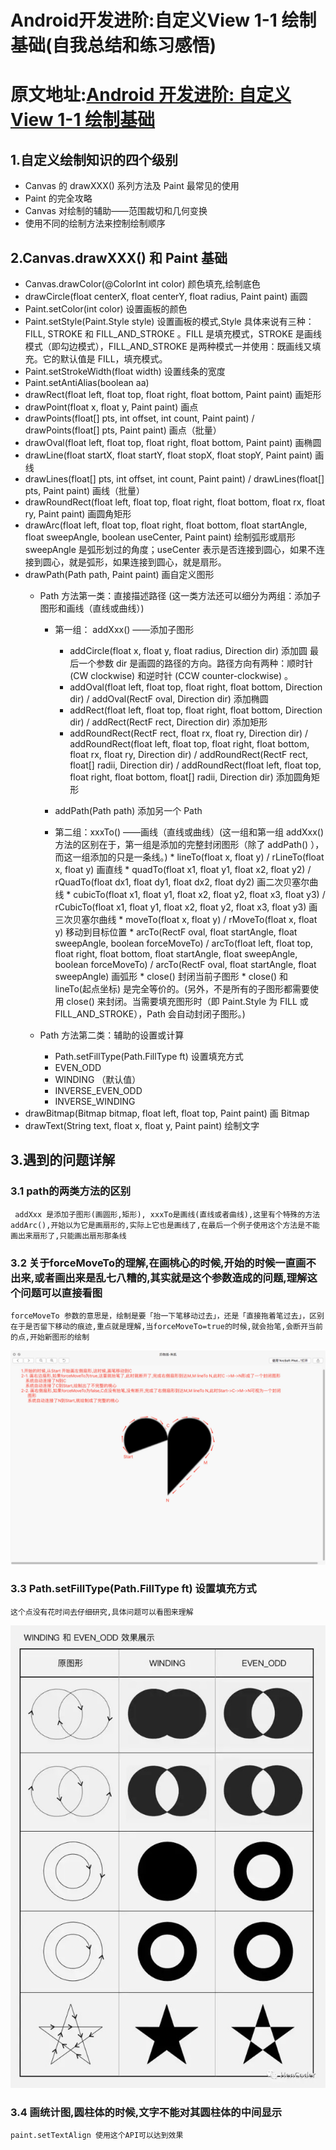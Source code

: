 
# Android开发进阶:自定义View 1-1 绘制基础(自我总结和练习感悟) 
# 原文地址:[Android 开发进阶: 自定义 View 1-1 绘制基础](https://mp.weixin.qq.com/s?__biz=MzIwNTczNTY0NA==&mid=2247483657&idx=1&sn=0e3a9f84d9924ef4125c885592dbb843&chksm=972d12baa05a9bac18af5d335d65eba9b71146a9fec143be6ecf62d4a4bd2e7179c726cdbb81&mpshare=1&scene=1&srcid=07103TebqK8ayqL65sFM10aG&key=2872d7939faa95a4746f02817e96c6a1eb3d50ffa721de271927326d3f89f9d76134ce490ee10917c24434ccd1d80bd50cdb6fc724f8cd642c125bedb9bb15ae60355472d73d8a8d2ae254af35799487&ascene=0&uin=NjM2OTY1&devicetype=iMac+MacBookPro11%2C4+OSX+OSX+10.12.5+build(16F73)&version=12020810&nettype=WIFI&fontScale=100&pass_ticket=FaWZgAC6HjXFxVzB307KYZzsfTzz3EzqIsGyEl40QcY%3D##)
## 1.自定义绘制知识的四个级别
 * Canvas 的 drawXXX() 系列方法及 Paint 最常见的使用
 * Paint 的完全攻略
 * Canvas 对绘制的辅助——范围裁切和几何变换
 * 使用不同的绘制方法来控制绘制顺序
 
## 2.Canvas.drawXXX() 和 Paint 基础
 * Canvas.drawColor(@ColorInt int color) 颜色填充,绘制底色
 * drawCircle(float centerX, float centerY, float radius, Paint paint) 画圆
 * Paint.setColor(int color) 设置画板的颜色
 * Paint.setStyle(Paint.Style style) 设置画板的模式,Style 具体来说有三种： FILL, STROKE 和 FILL_AND_STROKE 。FILL 是填充模式，STROKE 是画线模式（即勾边模式），FILL_AND_STROKE 是两种模式一并使用：既画线又填充。它的默认值是 FILL，填充模式。
 * Paint.setStrokeWidth(float width) 设置线条的宽度
 * Paint.setAntiAlias(boolean aa)
 * drawRect(float left, float top, float right, float bottom, Paint paint) 画矩形
 * drawPoint(float x, float y, Paint paint) 画点
 * drawPoints(float[] pts, int offset, int count, Paint paint) / drawPoints(float[] pts, Paint paint) 画点（批量）
 * drawOval(float left, float top, float right, float bottom, Paint paint) 画椭圆
 * drawLine(float startX, float startY, float stopX, float stopY, Paint paint) 画线
 * drawLines(float[] pts, int offset, int count, Paint paint) / drawLines(float[] pts, Paint paint) 画线（批量）
 * drawRoundRect(float left, float top, float right, float bottom, float rx, float ry, Paint paint) 画圆角矩形
 * drawArc(float left, float top, float right, float bottom, float startAngle, float sweepAngle, boolean useCenter, Paint paint) 绘制弧形或扇形 sweepAngle 是弧形划过的角度；useCenter 表示是否连接到圆心，如果不连接到圆心，就是弧形，如果连接到圆心，就是扇形。
 * drawPath(Path path, Paint paint) 画自定义图形
 	* Path 方法第一类：直接描述路径 (这一类方法还可以细分为两组：添加子图形和画线（直线或曲线）)
 		* 第一组： addXxx() ——添加子图形
 			* addCircle(float x, float y, float radius, Direction dir) 添加圆  最后一个参数 dir 是画圆的路径的方向。路径方向有两种：顺时针 (CW clockwise) 和逆时针 (CCW counter-clockwise) 。 	
 			* addOval(float left, float top, float right, float bottom, Direction dir) / addOval(RectF oval, Direction dir) 添加椭圆
			* addRect(float left, float top, float right, float bottom, Direction dir) / addRect(RectF rect, Direction dir) 添加矩形
			* addRoundRect(RectF rect, float rx, float ry, Direction dir) / addRoundRect(float left, float top, float right, float bottom, float rx, float ry, Direction dir) / addRoundRect(RectF rect, float[] radii, Direction dir) / addRoundRect(float left, float top, float right, float bottom, float[] radii, Direction dir) 添加圆角矩形
         * addPath(Path path) 添加另一个 Path
      
      * 第二组：xxxTo() ——画线（直线或曲线）(这一组和第一组 addXxx() 方法的区别在于，第一组是添加的完整封闭图形（除了 addPath() ），而这一组添加的只是一条线。)
      		* lineTo(float x, float y) / rLineTo(float x, float y) 画直线
			* quadTo(float x1, float y1, float x2, float y2) / rQuadTo(float dx1, float dy1, float dx2, float dy2) 画二次贝塞尔曲线
			* cubicTo(float x1, float y1, float x2, float y2, float x3, float y3) / rCubicTo(float x1, float y1, float x2, float y2, float x3, float y3) 画三次贝塞尔曲线
			* moveTo(float x, float y) / rMoveTo(float x, float y) 移动到目标位置
			* arcTo(RectF oval, float startAngle, float sweepAngle, boolean forceMoveTo) / arcTo(float left, float top, float right, float bottom, float startAngle, float sweepAngle, boolean forceMoveTo) / arcTo(RectF oval, float startAngle, float sweepAngle) 画弧形
			* close() 封闭当前子图形
			* close() 和 lineTo(起点坐标) 是完全等价的。(另外，不是所有的子图形都需要使用 close() 来封闭。当需要填充图形时（即 Paint.Style 为 FILL 或 FILL_AND_STROKE），Path 会自动封闭子图形。)
	
	* Path 方法第二类：辅助的设置或计算
		* Path.setFillType(Path.FillType ft) 设置填充方式
		 * EVEN_ODD
		 * WINDING （默认值）
		 * INVERSE_EVEN_ODD
		 * INVERSE_WINDING
* drawBitmap(Bitmap bitmap, float left, float top, Paint paint) 画 Bitmap
* drawText(String text, float x, float y, Paint paint) 绘制文字

## 3.遇到的问题详解
### 3.1 path的两类方法的区别
	 addXxx 是添加子图形(画圆形,矩形), xxxTo是画线(直线或者曲线),这里有个特殊的方法  addArc(),开始以为它是画扇形的,实际上它也是画线了,在最后一个例子使用这个方法是不能画出来扇形了,只能画出扇形那条线

### 3.2 关于forceMoveTo的理解,在画桃心的时候,开始的时候一直画不出来,或者画出来是乱七八糟的,其实就是这个参数造成的问题,理解这个问题可以直接看图
	forceMoveTo 参数的意思是，绘制是要「抬一下笔移动过去」，还是「直接拖着笔过去」，区别在于是否留下移动的痕迹,重点就是理解,当forceMoveTo=true的时候,就会抬笔,会断开当前的点,开始新图形的绘制
	
![](images/heart.jpeg)

### 3.3 Path.setFillType(Path.FillType ft) 设置填充方式
	这个点没有花时间去仔细研究,具体问题可以看图来理解
	
![](images/fillType.png)

### 3.4 画统计图,圆柱体的时候,文字不能对其圆柱体的中间显示
	paint.setTextAlign 使用这个API可以达到效果



